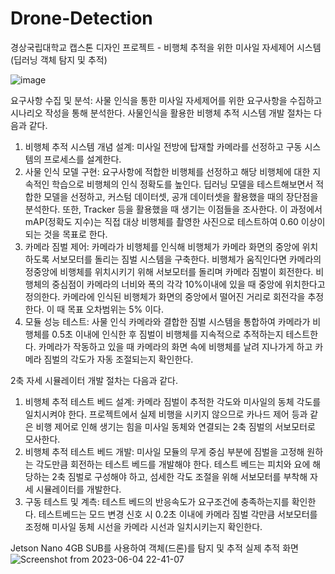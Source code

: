 # Drone-Detection
경상국립대학교 캡스톤 디자인 프로젝트 - 비행체 추적을 위한 미사일 자세제어 시스템(딥러닝 객체 탐지 및 추적)

![image](https://github.com/codethestudent/Drone-Detection/assets/96714243/93b98391-40bc-41ca-a054-73c753b018f2)

요구사항 수집 및 분석: 사물 인식을 통한 미사일 자세제어를 위한 요구사항을 수집하고 시나리오 작성을 통해 분석한다.
사물인식을 활용한 비행체 추적 시스템 개발 절차는 다음과 같다. 
1. 비행체 추적 시스템 개념 설계: 미사일 전방에 탑재할 카메라를 선정하고 구동 시스템의 프로세스를 설계한다.
2. 사물 인식 모델 구현: 요구사항에 적합한 비행체를 선정하고 해당 비행체에 대한 지속적인 학습으로 비행체의 인식 정확도를 높인다. 딥러닝 모델을 테스트해보면서 적합한 모델을 선정하고, 커스텀 데이터셋, 공개 데이터셋을 활용했을 때의 장단점을 분석한다. 또한, Tracker 등을 활용했을 때 생기는 이점들을 조사한다. 이 과정에서 mAP(정확도 지수)는 직접 대상 비행체를 촬영한 사진으로 테스트하여 0.60 이상이 되는 것을 목표로 한다. 
3. 카메라 짐벌 제어: 카메라가 비행체를 인식해 비행체가 카메라 화면의 중앙에 위치하도록 서보모터를 돌리는 짐벌 시스템을 구축한다. 비행체가 움직인다면 카메라의 정중앙에 비행체를 위치시키기 위해 서보모터를 돌리며 카메라 짐벌이 회전한다. 비행체의 중심점이 카메라의 너비와 폭의 각각 10%이내에 있을 때 중앙에 위치한다고 정의한다. 카메라에 인식된 비행체가 화면의 중앙에서 떨어진 거리로 회전각을 추정한다. 이 때 목표 오차범위는 5% 이다.
4. 모듈 성능 테스트: 사물 인식 카메라와 결합한 짐벌 시스템을 통합하여 카메라가 비행체를 0.5초 이내에 인식한 후 짐벌이 비행체를 지속적으로 추적하는지 테스트한다. 카메라가 작동하고 있을 때 카메라의 화면 속에 비행체를 날려 지나가게 하고 카메라 짐벌의 각도가 자동 조절되는지 확인한다.

2축 자세 시뮬레이터 개발 절차는 다음과 같다. 
1. 비행체 추적 테스트 베드 설계: 카메라 짐벌이 추적한 각도와 미사일의 동체 각도를 일치시켜야 한다. 프로젝트에서 실제 비행을 시키지 않으므로 카나드 제어 등과 같은 비행 제어로 인해 생기는 힘을 미사일 동체와 연결되는 2축 짐벌의 서보모터로 모사한다.
2. 비행체 추적 테스트 베드 개발: 미사일 모듈의 무게 중심 부분에 짐벌을 고정해 원하는 각도만큼 회전하는 테스트 베드를 개발해야 한다. 테스트 베드는 피치와 요에 해당하는 2축 짐벌로 구성해야 하고, 섬세한 각도 조절을 위해 서보모터를 부착해 자세 시뮬레이터를 개발한다.
3. 구동 테스트 및 계측: 테스트 베드의 반응속도가 요구조건에 충족하는지를 확인한다. 테스트베드는 모드 변경 신호 시 0.2초 이내에 카메라 짐벌 각만큼 서보모터를 조정해 미사일 동체 시선을 카메라 시선과 일치시키는지 확인한다.


Jetson Nano 4GB SUB를 사용하여 객체(드론)를 탐지 및 추적
실제 추적 화면
![Screenshot from 2023-06-04 22-41-07](https://github.com/codethestudent/Drone-Detection/assets/96714243/445eecf3-9460-4c0d-9532-6ae2dbfae02b)


